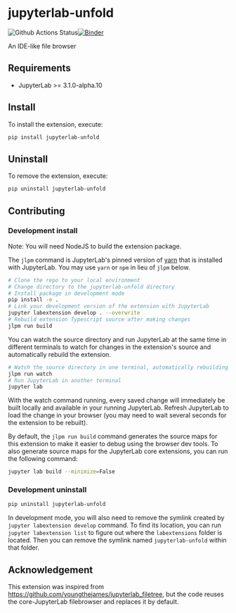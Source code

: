 # jupyterlab-unfold

![Github Actions Status](https://github.com/martinRenou/jupyterlab-unfold/workflows/Build/badge.svg)[![Binder](https://mybinder.org/badge_logo.svg)](https://mybinder.org/v2/gh/martinRenou/jupyterlab-unfold/main?urlpath=lab)

An IDE-like file browser



## Requirements

* JupyterLab >= 3.1.0-alpha.10

## Install

To install the extension, execute:

```bash
pip install jupyterlab-unfold
```

## Uninstall

To remove the extension, execute:

```bash
pip uninstall jupyterlab-unfold
```


## Contributing

### Development install

Note: You will need NodeJS to build the extension package.

The `jlpm` command is JupyterLab's pinned version of
[yarn](https://yarnpkg.com/) that is installed with JupyterLab. You may use
`yarn` or `npm` in lieu of `jlpm` below.

```bash
# Clone the repo to your local environment
# Change directory to the jupyterlab-unfold directory
# Install package in development mode
pip install -e .
# Link your development version of the extension with JupyterLab
jupyter labextension develop . --overwrite
# Rebuild extension Typescript source after making changes
jlpm run build
```

You can watch the source directory and run JupyterLab at the same time in different terminals to watch for changes in the extension's source and automatically rebuild the extension.

```bash
# Watch the source directory in one terminal, automatically rebuilding when needed
jlpm run watch
# Run JupyterLab in another terminal
jupyter lab
```

With the watch command running, every saved change will immediately be built locally and available in your running JupyterLab. Refresh JupyterLab to load the change in your browser (you may need to wait several seconds for the extension to be rebuilt).

By default, the `jlpm run build` command generates the source maps for this extension to make it easier to debug using the browser dev tools. To also generate source maps for the JupyterLab core extensions, you can run the following command:

```bash
jupyter lab build --minimize=False
```

### Development uninstall

```bash
pip uninstall jupyterlab-unfold
```

In development mode, you will also need to remove the symlink created by `jupyter labextension develop`
command. To find its location, you can run `jupyter labextension list` to figure out where the `labextensions`
folder is located. Then you can remove the symlink named `jupyterlab-unfold` within that folder.


## Acknowledgement

This extension was inspired from https://github.com/youngthejames/jupyterlab_filetree, but the code reuses the core-JupyterLab filebrowser and replaces it by default.
